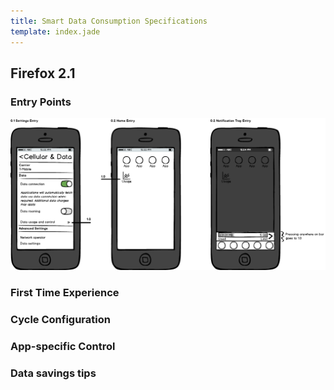 ```yaml
---
title: Smart Data Consumption Specifications
template: index.jade
---
```


## Firefox 2.1

### Entry Points

[![](images/specs/entry-points.png)](images/specs/entry-points.png)

### First Time Experience

### Cycle Configuration

### App-specific Control

### Data savings tips
